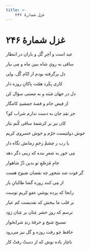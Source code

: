```yaml
---
title: >-
    غزل شمارهٔ ۲۴۶
---
```

# غزل شمارهٔ ۲۴۶

<div class="b" id="bn1"><div class="m1"><p>عید است و آخِرِ گُل و یاران در انتظار</p></div>
<div class="m2"><p>ساقی به رویِ شاه ببین ماه و مِی بیار</p></div></div>
<div class="b" id="bn2"><div class="m1"><p>دل برگرفته بودم از ایّام گُل، ولی</p></div>
<div class="m2"><p>کاری بِکَرد همّت پاکانِ روزه دار</p></div></div>
<div class="b" id="bn3"><div class="m1"><p>دل در جهان مَبَند و به مستی سؤال کن</p></div>
<div class="m2"><p>از فیض جام و قصهٔ جمشیدِ کامگار</p></div></div>
<div class="b" id="bn4"><div class="m1"><p>جز نقدِ جان به دست ندارم شراب کو؟</p></div>
<div class="m2"><p>کان نیز بر کرشمهٔ ساقی کُنم نثار</p></div></div>
<div class="b" id="bn5"><div class="m1"><p>خوش دولتیست خرّم و خوش خسروی کریم</p></div>
<div class="m2"><p>یا رب ز چشمْ زخمِ زمانش نگاه دار</p></div></div>
<div class="b" id="bn6"><div class="m1"><p>مِی خور به شعرِ بنده که زیبی دگر دهد</p></div>
<div class="m2"><p>جامِ مُرَصَّعِ تو بدین دُرِّ شاهوار</p></div></div>
<div class="b" id="bn7"><div class="m1"><p>گر فوت شد سَحور چه نقصان صَبوح هست</p></div>
<div class="m2"><p>از مِی کنند روزه گشا طالبانِ یار</p></div></div>
<div class="b" id="bn8"><div class="m1"><p>زانجا که پرده پوشیِ عفوِ کریمِ توست</p></div>
<div class="m2"><p>بر قلب ما ببخش که نقدیست کم عیار</p></div></div>
<div class="b" id="bn9"><div class="m1"><p>ترسم که روزِ حشر عِنان بر عِنان رَوَد</p></div>
<div class="m2"><p>تسبیحِ شیخ و خرقهٔ رندِ شرابخوار</p></div></div>
<div class="b" id="bn10"><div class="m1"><p>حافظ چو رفت روزه و گل نیز می‌رود</p></div>
<div class="m2"><p>ناچار باده نوش که از دستْ رفتْ کار</p></div></div>
